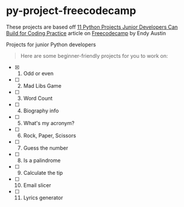 # py-project-freecodecamp
These projects are based off [11 Python Projects Junior Developers Can Build for Coding Practice](https://www.freecodecamp.org/news/python-projects-junior-developer) article on [Freecodecamp](https://freecodecamp.org) by Endy Austin

Projects for junior Python developers
> Here are some beginner-friendly projects for you to work on:

- [x] 1. Odd or even 
- [ ] 2. Mad Libs Game
- [ ] 3. Word Count
- [ ] 4. Biography info
- [ ] 5. What's my acronym?
- [ ] 6. Rock, Paper, Scissors
- [ ] 7. Guess the number
- [ ] 8. Is a palindrome
- [ ] 9. Calculate the tip
- [ ] 10. Email slicer
- [ ] 11. Lyrics generator
